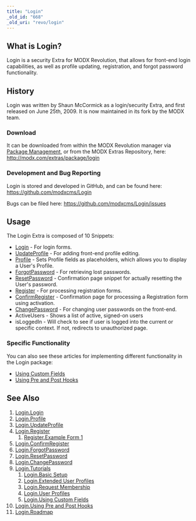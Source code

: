 ```yaml
---
title: "Login"
_old_id: "668"
_old_uri: "revo/login"
---
```


## What is Login?

Login is a security Extra for MODX Revolution, that allows for front-end login capabilities, as well as profile updating, registration, and forgot password functionality.

## History

Login was written by Shaun McCormick as a login/security Extra, and first released on June 25th, 2009. It is now maintained in its fork by the MODX team.

### Download

It can be downloaded from within the MODX Revolution manager via [Package Management](developing-in-modx/advanced-development/package-management "Package Management"), or from the MODX Extras Repository, here: <http://modx.com/extras/package/login>

### Development and Bug Reporting

Login is stored and developed in GitHub, and can be found here: <https://github.com/modxcms/Login>

Bugs can be filed here: <https://github.com/modxcms/Login/issues>

## Usage

The Login Extra is composed of 10 Snippets:

- [Login](extras/login/login "Login.Login") - For login forms.
- [UpdateProfile](extras/login/login.updateprofile "Login.UpdateProfile") - For adding front-end profile editing.
- [Profile](extras/login/login.profile "Login.Profile") - Sets Profile fields as placeholders, which allows you to display a User's Profile.
- [ForgotPassword](extras/login/login.forgotpassword "Login.ForgotPassword") - For retrieving lost passwords.
- [ResetPassword](extras/login/login.resetpassword "Login.ResetPassword") - Confirmation page snippet for actually resetting the User's password.
- [Register](extras/login/login.register "Login.Register") - For processing registration forms.
- [ConfirmRegister](extras/login/login.confirmregister "Login.ConfirmRegister") - Confirmation page for processing a Registration form using activation.
- [ChangePassword](extras/login/login.changepassword "Login.ChangePassword") - For changing user passwords on the front-end.
- ActiveUsers - Shows a list of active, signed-on users
- isLoggedIn - Will check to see if user is logged into the current or specific context. If not, redirects to unauthorized page.

### Specific Functionality

You can also see these articles for implementing different functionality in the Login package:

- [Using Custom Fields](extras/login/login.tutorials/using-custom-fields "Login.Using Custom Fields")
- [Using Pre and Post Hooks](extras/login/login.tutorials/using-pre-and-post-hooks "Login.Using Pre and Post Hooks")

## See Also

1. [Login.Login](extras/login/login)
2. [Login.Profile](extras/login/login.profile)
3. [Login.UpdateProfile](extras/login/login.updateprofile)
4. [Login.Register](extras/login/login.register)
   1. [Register.Example Form 1](extras/login/login.register/example-form-1)
5. [Login.ConfirmRegister](extras/login/login.confirmregister)
6. [Login.ForgotPassword](extras/login/login.forgotpassword)
7. [Login.ResetPassword](extras/login/login.resetpassword)
8. [Login.ChangePassword](extras/login/login.changepassword)
9. [Login.Tutorials](extras/login/login.tutorials)
    1. [Login.Basic Setup](extras/login/login.tutorials/basic-setup)
    2. [Login.Extended User Profiles](extras/login/login.tutorials/extended-user-profiles)
    3. [Login.Request Membership](extras/login/login.tutorials/request-membership)
    4. [Login.User Profiles](extras/login/login.tutorials/user-profiles)
    5. [Login.Using Custom Fields](extras/login/login.tutorials/using-custom-fields)
10. [Login.Using Pre and Post Hooks](extras/login/login.tutorials/using-pre-and-post-hooks)
11. [Login.Roadmap](extras/login/login.roadmap)
